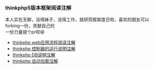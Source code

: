 ### thinkphp5版本框架阅读注解 
本人实在无聊，没得妹子，没得工作，就研究框架度日啦，喜欢的朋友可以forking一份，贡献自己的  
一份力量提个pr呗:smile: 
- [thinkphp web应用流程阅读注解](document/web.md)
- [thinkphp 控制器的运行说明注解](document/controller.md)
- [thinkphp DB说明注解](document/db.md)
- [thinkphp 自动加载注解](document/loader.md)